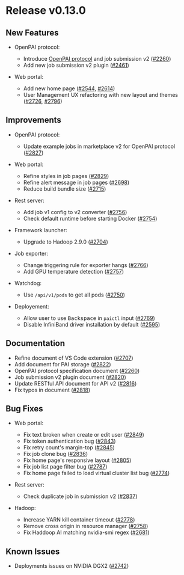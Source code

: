 # Release v0.13.0


## New Features

* OpenPAI protocol:
  - Introduce [OpenPAI protocol](./docs/pai-job-protocol.yaml) and job submission v2 ([#2260](https://github.com/microsoft/pai/pull/2260))
  - Add new job submission v2 plugin ([#2461](https://github.com/microsoft/pai/pull/2461))

* Web portal:
  - Add new home page ([#2544](https://github.com/microsoft/pai/pull/2544), [#2614](https://github.com/microsoft/pai/pull/2614))
  - User Management UX refactoring with new layout and themes ([#2726](https://github.com/microsoft/pai/pull/2726), [#2796](https://github.com/microsoft/pai/pull/2796))


## Improvements

* OpenPAI protocol:
  - Update example jobs in marketplace v2 for OpenPAI protocol ([#2827](https://github.com/microsoft/pai/pull/2827))

* Web portal:
  - Refine styles in job pages ([#2829](https://github.com/microsoft/pai/pull/2829))
  - Refine alert message in job pages ([#2698](https://github.com/microsoft/pai/pull/2698))
  - Reduce build bundle size ([#2715](https://github.com/microsoft/pai/pull/2715))

* Rest server:
  - Add job v1 config to v2 converter ([#2756](https://github.com/microsoft/pai/pull/2756))
  - Check default runtime before starting Docker ([#2754](https://github.com/microsoft/pai/pull/2754))

* Framework launcher:
  - Upgrade to Hadoop 2.9.0 ([#2704](https://github.com/microsoft/pai/pull/2704))

* Job exporter:
  - Change triggering rule for exporter hangs ([#2766](https://github.com/microsoft/pai/pull/2766))
  - Add GPU temperature detection ([#2757](https://github.com/microsoft/pai/pull/2757))

* Watchdog:
  - Use `/api/v1/pods` to get all pods ([#2750](https://github.com/microsoft/pai/pull/2750))

* Deployement:
  - Allow user to use <kbd>Backspace</kbd> in `paictl` input ([#2769](https://github.com/microsoft/pai/pull/2769))
  - Disable InfiniBand driver installation by default ([#2595](https://github.com/microsoft/pai/pull/2595))


## Documentation

* Refine document of VS Code extension ([#2707](https://github.com/microsoft/pai/pull/2707))
* Add document for PAI storage ([#2822](https://github.com/microsoft/pai/pull/2822))
* OpenPAI protocol specification document ([#2260](https://github.com/microsoft/pai/pull/2260))
* Job submission v2 plugin document ([#2820](https://github.com/microsoft/pai/pull/2820))
* Update RESTful API document for API v2 ([#2816](https://github.com/microsoft/pai/pull/2816))
* Fix typos in document ([#2818](https://github.com/microsoft/pai/pull/2818))


## Bug Fixes

* Web portal:
  - Fix text broken when create or edit user ([#2849](https://github.com/microsoft/pai/pull/2849))
  - Fix token authentication bug ([#2843](https://github.com/microsoft/pai/pull/2843))
  - Fix retry count's margin-top ([#2845](https://github.com/microsoft/pai/pull/2845))
  - Fix job clone bug ([#2836](https://github.com/microsoft/pai/pull/2836))
  - Fix home page's responsive layout ([#2805](https://github.com/microsoft/pai/pull/2805))
  - Fix job list page filter bug ([#2787](https://github.com/microsoft/pai/pull/2787))
  - Fix home page failed to load virtual cluster list bug ([#2774](https://github.com/microsoft/pai/pull/2774))

* Rest server:
  - Check duplicate job in submission v2 ([#2837](https://github.com/microsoft/pai/pull/2837))

* Hadoop:
  - Increase YARN kill container timeout ([#2778](https://github.com/microsoft/pai/pull/2778))
  - Remove cross origin in resource manager ([#2758](https://github.com/microsoft/pai/pull/2758))
  - Fix Haddoop AI matching nvidia-smi regex ([#2681](https://github.com/microsoft/pai/pull/2681))


## Known Issues

* Deployments issues on NVIDIA DGX2 ([#2742](https://github.com/microsoft/pai/pull/2742))
